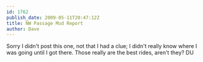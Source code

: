 ```yaml
---
id: 1762
publish_date: 2009-05-11T20:47:12Z
title: NW Passage Mud Report
author: Dave
---
```

Sorry I didn't post this one, not that I had a clue; I didn't really know where I was going until I got there. Those really are the best rides, aren't they? DU
